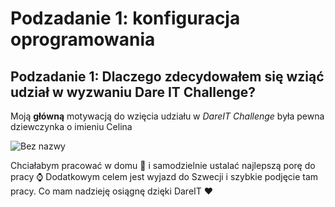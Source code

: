 # Podzadanie 1: konfiguracja oprogramowania
## Podzadanie 1: Dlaczego zdecydowałem się wziąć udział w wyzwaniu Dare IT Challenge?
Moją **główną** motywacją do wzięcia udziału w *DareIT Challenge* była pewna dziewczynka o imieniu Celina 

![Bez nazwy](https://user-images.githubusercontent.com/38132455/229228234-a3c481b8-aacd-4d13-8356-3f2449815c87.jpg)

Chciałabym pracować w domu 🏡 i samodzielnie ustalać najlepszą porę do pracy ⌚
Dodatkowym celem jest wyjazd do Szwecji i szybkie podjęcie tam pracy. Co mam nadzieję osiągnę dzięki DareIT ❤️
